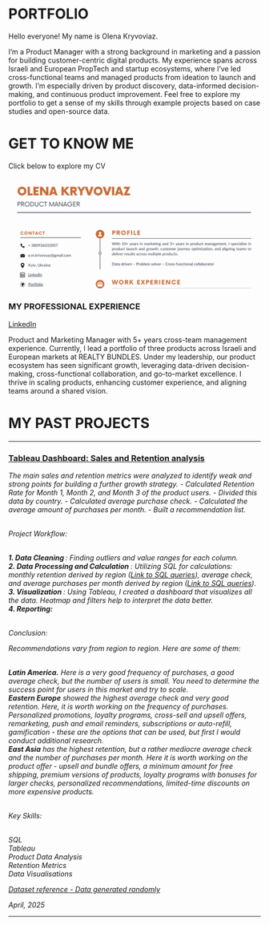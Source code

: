 # PORTFOLIO

Hello everyone! My name is Olena Kryvoviaz.

I’m a Product Manager with a strong background in marketing and a passion for building customer-centric digital products. My experience spans across Israeli and European PropTech and startup ecosystems, where I’ve led cross-functional teams and managed products from ideation to launch and growth. I’m especially driven by product discovery, data-informed decision-making, and continuous product improvement. Feel free to explore my portfolio to get a sense of my skills through example projects based on case studies and open-source data.

# GET TO KNOW ME

Click below to explore my CV

<p align="center">
<a href="https://github.com/OlenaKryvoviaz/Portfolio/blob/main/images/Olena%20Kryvoviaz%20Product%20Manager.pdf"><img src="images/CV_header.jpg"></a></p>

### MY PROFESSIONAL EXPERIENCE 
<p align="left">
<a href="https://www.linkedin.com/in/elena-krivovyaz-83660b6a/">LinkedIn</a>
  <p> Product and Marketing Manager with 5+ years cross-team management experience. Currently, I lead a portfolio of three products across Israeli and European markets at REALTY BUNDLES. Under my leadership, our product ecosystem has seen significant growth, leveraging data-driven decision-making, cross-functional collaboration, and go-to-market excellence. I thrive in scaling products, enhancing customer experience, and aligning teams around a shared vision.</p>

# MY PAST PROJECTS
<hr>

### [Tableau Dashboard: Sales and Retention analysis](https://public.tableau.com/views/OlenaKryvoviazSalesandRetentionAnalysis/SalesandRetentionAnalysis?:language=en-US&:sid=&:redirect=auth&:display_count=n&:origin=viz_share_link)

<em> 
The main sales and retention metrics were analyzed to identify weak and strong points for building a further growth strategy. 
- Calculated Retention Rate for Month 1, Month 2, and Month 3 of the product users.
- Divided this data by country.
- Calculated average purchase check.
- Calculated the average amount of purchases per month.
- Built a recommendation list.
 
<br> Project Workflow: 

<br> <strong> 1. Data Cleaning </strong>: Finding outliers and value ranges for each column.
<br> <strong> 2. Data Processing and Calculation </strong>: Utilizing SQL for calculations: monthly retention derived by region ([Link to SQL queries](https://github.com/OlenaKryvoviaz/Portfolio/blob/main/SQL/Retention%20by%20Region.sql)), average check, and average purchases per month derived by region ([Link to SQL queries](https://github.com/OlenaKryvoviaz/Portfolio/blob/main/SQL/Av_Check_and_Purchases_per_Region.sql)).
<br> <strong> 3. Visualization </strong>: Using Tableau, I created a dashboard that visualizes all the data. Heatmap and filters help to interpret the data better.
<br> <strong> 4. Reporting: </strong>

<br> Conclusion:

Recommendations vary from region to region. Here are some of them:

<br> <strong>Latin America.</strong> Here is a very good frequency of purchases, a good average check, but the number of users is small. You need to determine the success point for users in this market and try to scale.
<br> <strong>Eastern Europe</strong> showed the highest average check and very good retention. Here, it is worth working on the frequency of purchases. Personalized promotions, loyalty programs, cross-sell and upsell offers, remarketing, push and email reminders, subscriptions or auto-refill, gamification - these are the options that can be used, but first I would conduct additional research.
<br> <strong>East Asia</strong> has the highest retention, but a rather mediocre average check and the number of purchases per month. Here it is worth working on the product offer - upsell and bundle offers, a minimum amount for free shipping, premium versions of products, loyalty programs with bonuses for larger checks, personalized recommendations, limited-time discounts on more expensive products.

<br> Key Skills:

<br>SQL
<br>Tableau
<br>Product Data Analysis
<br>Retention Metrics
<br>Data Visualisations
</p>

[Dataset reference - Data generated randomly](https://docs.google.com/spreadsheets/d/1fg90CA7xKxxh_cIPLK0QFKU7xsfLxNy70F5nYP4d8zQ/edit?gid=0#gid=0)

April, 2025
<hr>
